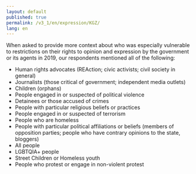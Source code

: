 ```yaml
---
layout: default
published: true
permalink: /v3_1/en/expression/KGZ/
lang: en
---
```

When asked to provide more context about who was especially vulnerable to restrictions on their rights to opinion and expression by the government or its agents in 2019, our respondents mentioned all of the following:  

- Human rights advocates (REAction; civic activists; civil society in general) 
- Journalists (those critical of government; independent media outlets) 
- Children (orphans) 
- People engaged in or suspected of political violence 
- Detainees or those accused of crimes 
- People with particular religious beliefs or practices 
- People engaged in or suspected of terrorism 
- People who are homeless 
- People with particular political affiliations or beliefs (members of opposition parties; people who have contrary opinions to the state, bloggers) 
- All people 
- LGBTQIA+ people 
- Street Children or Homeless youth 
- People who protest or engage in non-violent protest
 